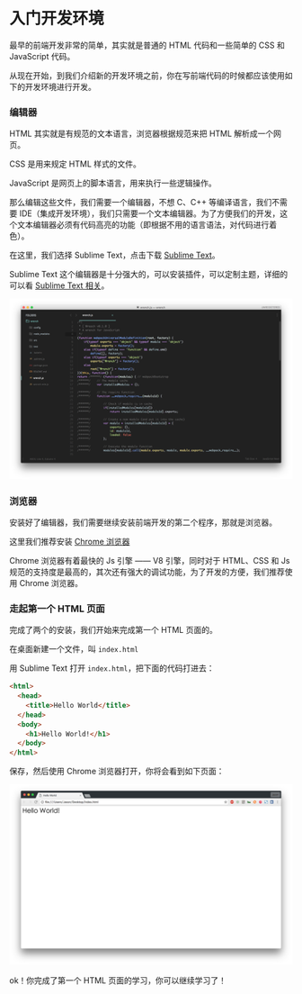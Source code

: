 # 入门开发环境

最早的前端开发非常的简单，其实就是普通的 HTML 代码和一些简单的 CSS 和 JavaScript 代码。

从现在开始，到我们介绍新的开发环境之前，你在写前端代码的时候都应该使用如下的开发环境进行开发。

### 编辑器

HTML 其实就是有规范的文本语言，浏览器根据规范来把 HTML 解析成一个网页。

CSS 是用来规定 HTML 样式的文件。

JavaScript 是网页上的脚本语言，用来执行一些逻辑操作。

那么编辑这些文件，我们需要一个编辑器，不想 C、C++ 等编译语言，我们不需要 IDE（集成开发环境），我们只需要一个文本编辑器。为了方便我们的开发，这个文本编辑器必须有代码高亮的功能（即根据不用的语言语法，对代码进行着色）。

在这里，我们选择 Sublime Text，点击下载 [Sublime Text](https://www.sublimetext.com/3)。

Sublime Text 这个编辑器是十分强大的，可以安装插件，可以定制主题，详细的可以看 [Sublime Text 相关](http://www.jianshu.com/collection/ee72c144a060)。

![My Sublime Text](./img/mysublime.png)

### 浏览器

安装好了编辑器，我们需要继续安装前端开发的第二个程序，那就是浏览器。

这里我们推荐安装 [Chrome 浏览器](http://www.google.cn/intl/zh-CN/chrome/)

Chrome 浏览器有着最快的 Js 引擎 —— V8 引擎，同时对于 HTML、CSS 和 Js 规范的支持度是最高的，其次还有强大的调试功能，为了开发的方便，我们推荐使用 Chrome 浏览器。

### 走起第一个 HTML 页面

完成了两个的安装，我们开始来完成第一个 HTML 页面的。

在桌面新建一个文件，叫 `index.html`

用 Sublime Text 打开 `index.html`，把下面的代码打进去：

```html
<html>
  <head>
    <title>Hello World</title>
  </head>
  <body>
    <h1>Hello World!</h1>
  </body>
</html>
```

保存，然后使用 Chrome 浏览器打开，你将会看到如下页面：

![Hello World](./img/helloworld.png)

ok！你完成了第一个 HTML 页面的学习，你可以继续学习了！
